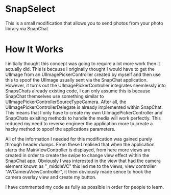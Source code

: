 SnapSelect
==========

This is a small modification that allows you to send photos from your photo library via SnapChat.

How It Works
============
I initially thought this concept was going to require a lot more work then it actually did. This is because I originally thought I would have to get the UIImage from an UIImagePickerController created by myself and then use this to spoof the UIImage usually sent via the SnapChat application. However, it turns out the UIImagePickerController integrates seemlessly into SnapsChats already existing code, I can only assume this is because SnapChat themselves use something similar to UIImagePickerControllerSourceTypeCamera. After all, the UIImagePickerControllerDelegate is already implemented within SnapChat. This means that I only have to create my own UIImagePickerController and SnapChats exisiting methods to handle the media will work perfectly. This reduced my need to reverse engineer the application more to create a hacky method to spoof the applications parameters. 

All of the information I needed for this modification was gained purely through header dumps. From these I realised that when the application starts the MainViewController is displayed, from here more views are created in order to create the swipe to change view effect within the SnapChat app. Obviously I was interested in the view that had the camera element known as "_middleVC" this led me to the views, view controller "AVCameraViewController", it then obviously made sence to hook the camera overlay view and create my button.

I have commented my code as fully as possible in order for people to learn.
